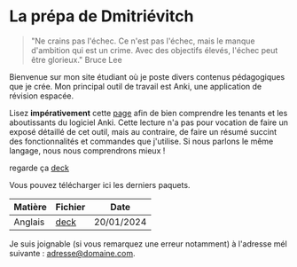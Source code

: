 # La prépa de Dmitriévitch

>"Ne crains pas l'échec. Ce n'est pas l'échec, mais le manque d'ambition qui est un crime. Avec des objectifs élevés, l'échec peut être glorieux."
>Bruce Lee

Bienvenue sur mon site étudiant où je poste divers contenus pédagogiques que je crée.
Mon principal outil de travail est Anki, une application de révision espacée.

Lisez **impérativement** cette [page](documentation.md) afin de bien comprendre les tenants et les aboutissants du logiciel Anki. Cette lecture n'a pas
pour vocation de faire un exposé détaillé de cet outil, mais au contraire, de faire un résumé succint des fonctionnalités et commandes que j'utilise. Si nous parlons le même langage,
nous nous comprendrons mieux !

regarde ça [deck](Anglais.apkg)

Vous pouvez télécharger ici les derniers paquets.

| Matière | Fichier | Date |
|---|---|---|
| Anglais | [deck](Anglais.apkg) | 20/01/2024 |

Je suis joignable (si vous remarquez une erreur notamment) à l'adresse mél suivante : <adresse@domaine.com>.
